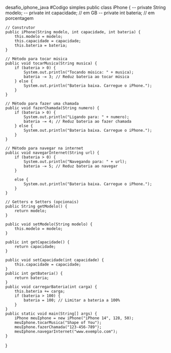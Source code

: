 desafio_iphone_java
#Codigo simples
public class iPhone {
   -- private String modelo;
    -- private int capacidade; // em GB
   -- private int bateria; // em porcentagem
    
    // Construtor
    public iPhone(String modelo, int capacidade, int bateria) {
        this.modelo = modelo;
        this.capacidade = capacidade;
        this.bateria = bateria;
    }
    
    // Método para tocar música
    public void tocarMusica(String musica) {
        if (bateria > 0) {
            System.out.println("Tocando música: " + musica);
            bateria -= 3; // Reduz bateria ao tocar música
        } else {
            System.out.println("Bateria baixa. Carregue o iPhone.");
        }
    }
    
    // Método para fazer uma chamada
    public void fazerChamada(String numero) {
        if (bateria > 0) {
            System.out.println("Ligando para: " + numero);
            bateria -= 4; // Reduz bateria ao fazer chamada
        } else {
            System.out.println("Bateria baixa. Carregue o iPhone.");
        }
    }
    
    // Método para navegar na internet
    public void navegarInternet(String url) {
        if (bateria > 0) {
            System.out.println("Navegando para: " + url);
            bateria -= 5; // Reduz bateria ao navegar
        }
        
        else {
            System.out.println("Bateria baixa. Carregue o iPhone.");
        }
    }
    
    // Getters e Setters (opcionais)
    public String getModelo() {
        return modelo;
    }
    
    public void setModelo(String modelo) {
        this.modelo = modelo;
    }
    
    public int getCapacidade() {
        return capacidade;
    }

    public void setCapacidade(int capacidade) {
        this.capacidade = capacidade;
    }
    public int getBateria() {
        return bateria;
    }
    public void carregarBateria(int carga) {
        this.bateria += carga;
        if (bateria > 100) {
            bateria = 100; // Limitar a bateria a 100%
        }
    }
    public static void main(String[] args) {
        iPhone meuIphone = new iPhone("iPhone 14", 128, 50);
        meuIphone.tocarMusica("Shape of You");
        meuIphone.fazerChamada("123-456-789");
        meuIphone.navegarInternet("www.exemplo.com");
    }
}
